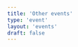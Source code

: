 ```yaml
---
title: 'Other events'
type: 'event'
layout: 'events'
draft: false
---
```


<!--
  SPDX-FileCopyrightText: 2025 OASIS CSAF TC
  SPDX-License-Identifier: LicenseRef-OASIS-CSAF-TC-License
-->
